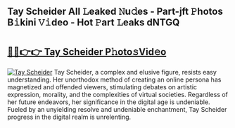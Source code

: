 ## Tay Scheider All 𝙻eaked 𝙽u𝚍es - Part-jft 𝙿hotos B𝚒kini 𝚅𝚒deo - Hot 𝙿art 𝙻eaks dNTGQ

# <h2><a href="http://ld0mda.urlbe.top/?page=Tay+Scheider">🔗🔗👉👉 Tay Scheider P𝚑oto𝚜Vid𝚎o</a></h2>

[![Tay Scheider](https://i.imgur.com/eBuTRDB.gif)](http://ld0mda.urlbe.top/?page=Tay+Scheider)
Tay Scheider, a complex and elusive figure, resists easy understanding. Her unorthodox method of creating an online persona has magnetized and offended viewers, stimulating debates on artistic expression, morality, and the complexities of virtual societies. Regardless of her future endeavors, her significance in the digital age is undeniable. Fueled by an unyielding resolve and undeniable enchantment, Tay Scheider progress in the digital realm is unrelenting.
